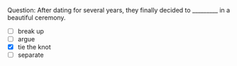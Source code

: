 Question: After dating for several years, they finally decided to _________ in a beautiful ceremony.  
- [ ] break up  
- [ ] argue  
- [x] tie the knot  
- [ ] separate  